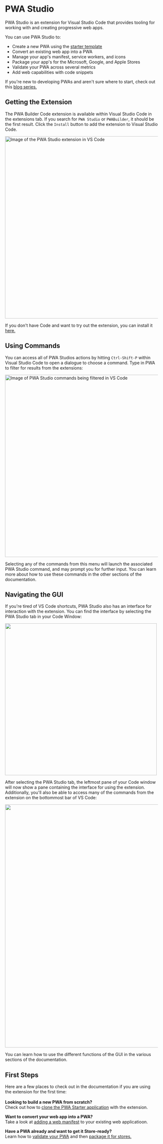 # PWA Studio

PWA Studio is an extension for Visual Studio Code that provides tooling for working with and creating progressive web apps. 

You can use PWA Studio to: 

* Create a new PWA using the [starter template]()
* Convert an existing web app into a PWA
* Manage your app's manifest, service workers, and icons
* Package your app's for the Microsoft, Google, and Apple Stores
* Validate your PWA across several metrics
* Add web capabilities with code snippets

If you're new to developing PWAs and aren't sure where to start, check out this [blog series.]()

## Getting the Extension
The PWA Builder Code extension is available within Visual Studio Code in the extensions tab. If you search for `PWA Studio` or `PWABuilder`, it should be the first result. 
Click the `Install` button to add the extension to Visual Studio Code.

<div class="docs-image">
    <img src="/assets/studio/quick-start/extension-marketplace.png" alt="Image of the PWA Studio extension in VS Code" width=600/>
</div>

If you don't have Code and want to try out the extension, you can install it [here.](https://code.visualstudio.com/)

## Using Commands
You can access all of PWA Studios actions by hitting `Ctrl-Shift-P` within Visual Studio Code to open a dialogue to choose a command. Type in PWA to filter for results from the extensions:

<div class="docs-image">
    <img src="/assets/studio/quick-start/filter-commands.png" alt="Image of PWA Studio commands being filtered in VS Code" width=600/>
</div>

Selecting any of the commands from this menu will launch the associated PWA Studio command, and may prompt you for further input. You can learn more about how to use these commands in the other sections of the documentation.

## Navigating the GUI

If you're tired of VS Code shortcuts, PWA Studio also has an interface for interaction with the extension. You can find the interface by selecting the PWA Studio tab in your Code Window:

<div class="docs-image">
    <img src="/assets/studio/quick-start/studio-tab.png" width=500>
</div>


After selecting the PWA Studio tab, the leftmost pane of your Code window will now show a pane containing the interface for using the extension. Additionally, you'll also be able to access many of the commands from the extension on the bottommost bar of VS Code:

<div class="docs-image">
    <img src="/assets/studio/quick-start/studio-tab-selected.png" width=800>
</div>

You can learn how to use the different functions of the GUI in the various sections of the documentation.

## First Steps

Here are a few places to check out in the documentation if you are using the extension for the first time:
<br>
<br>
**Looking to build a new PWA from scratch?**
<br>
Check out how to [clone the PWA Starter application](https://github.com/pwa-builder/pwabuilder-vscode/wiki/Start-building-a-new-PWA) with the extension.

**Want to convert your web app into a PWA?**
<br>
Take a look at [adding a web manifest](https://github.com/pwa-builder/pwabuilder-vscode/wiki/Make-a-Web-App-a-Progressive-Web-App) to your existing web applicatioon.

**Have a PWA already and want to get it Store-ready?**
<br>
Learn how to [validate your PWA](https://github.com/pwa-builder/pwabuilder-vscode/wiki/Validate-your-PWA) and then [package it for stores.](https://github.com/pwa-builder/pwabuilder-vscode/wiki/Package-your-PWA-for-the-app-stores!)